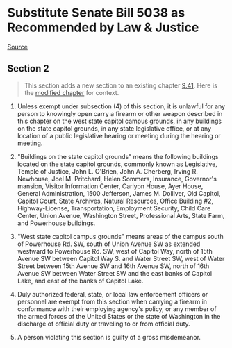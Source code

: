 # Substitute Senate Bill 5038 as Recommended by Law & Justice

[Source](http://lawfilesext.leg.wa.gov/biennium/2021-22/Xml/Bills/Senate%20Bills/5038-S.xml)
## Section 2
> This section adds a new section to an existing chapter [9.41](/rcw/09_crimes_and_punishments/9.041_firearms_and_dangerous_weapons.md). Here is the [modified chapter](rcw/09_crimes_and_punishments/9.041_firearms_and_dangerous_weapons.md) for context.

1. Unless exempt under subsection (4) of this section, it is unlawful for any person to knowingly open carry a firearm or other weapon described in this chapter on the west state capitol campus grounds, in any buildings on the state capitol grounds, in any state legislative office, or at any location of a public legislative hearing or meeting during the hearing or meeting.

2. "Buildings on the state capitol grounds" means the following buildings located on the state capitol grounds, commonly known as Legislative, Temple of Justice, John L. O'Brien, John A. Cherberg, Irving R. Newhouse, Joel M. Pritchard, Helen Sommers, Insurance, Governor's mansion, Visitor Information Center, Carlyon House, Ayer House, General Administration, 1500 Jefferson, James M. Dolliver, Old Capitol, Capitol Court, State Archives, Natural Resources, Office Building #2, Highway-License, Transportation, Employment Security, Child Care Center, Union Avenue, Washington Street, Professional Arts, State Farm, and Powerhouse buildings.

3. "West state capitol campus grounds" means areas of the campus south of Powerhouse Rd. SW, south of Union Avenue SW as extended westward to Powerhouse Rd. SW, west of Capitol Way, north of 15th Avenue SW between Capitol Way S. and Water Street SW, west of Water Street between 15th Avenue SW and 16th Avenue SW, north of 16th Avenue SW between Water Street SW and the east banks of Capitol Lake, and east of the banks of Capitol Lake.

4. Duly authorized federal, state, or local law enforcement officers or personnel are exempt from this section when carrying a firearm in conformance with their employing agency's policy, or any member of the armed forces of the United States or the state of Washington in the discharge of official duty or traveling to or from official duty.

5. A person violating this section is guilty of a gross misdemeanor.

